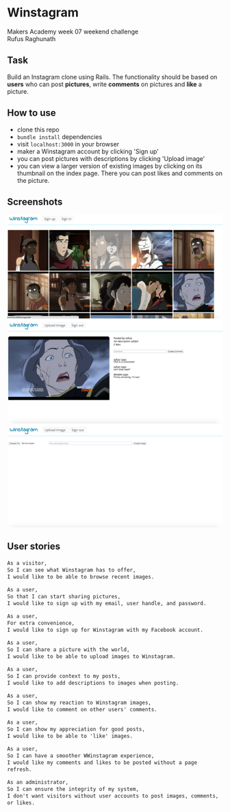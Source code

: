 Winstagram
===================
Makers Academy week 07 weekend challenge<br>
Rufus Raghunath<br>


Task
-----

Build an Instagram clone using Rails. The functionality should be based on **users** who can post **pictures**, write **comments** on pictures and **like** a picture.


How to use
-----

- clone this repo
- ```bundle install``` dependencies
- visit ```localhost:3000``` in your browser
- maker a Winstagram account by clicking 'Sign up'
- you can post pictures with descriptions by clicking 'Upload image'
- you can view a larger version of existing images by clicking on its thumbnail on the index page. There you can post likes and comments on the picture.


Screenshots
-----
![index](app/assets/images/index.png)
![image](app/assets/images/view-image.png)
![upload](app/assets/images/upload.png)


User stories
-----

```
As a visitor,
So I can see what Winstagram has to offer,
I would like to be able to browse recent images.
```
```
As a user,
So that I can start sharing pictures,
I would like to sign up with my email, user handle, and password.
```
```
As a user,
For extra convenience,
I would like to sign up for Winstagram with my Facebook account.
```
```
As a user,
So I can share a picture with the world,
I would like to be able to upload images to Winstagram.
```
```
As a user,
So I can provide context to my posts,
I would like to add descriptions to images when posting.
```
```
As a user,
So I can show my reaction to Winstagram images,
I would like to comment on other users' comments.
```
```
As a user,
So I can show my appreciation for good posts,
I would like to be able to 'like' images.
```
```
As a user,
So I can have a smoother WWinstagram experience,
I would like my comments and likes to be posted without a page refresh.
```
```
As an administrator,
So I can ensure the integrity of my system,
I don't want visitors without user accounts to post images, comments, or likes.
```
